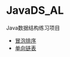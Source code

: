# JavaDS_AL
Java数据结构练习项目

* [冒泡排序](https://github.com/hikobe8/JavaDS_AL/blob/master/src/com/hikobe8/sort/BubbleSort.java)
* [单向链表](https://github.com/hikobe8/JavaDS_AL/blob/master/src/linkedlist/SinglyLinkedList/SinglyLinkedList.java)